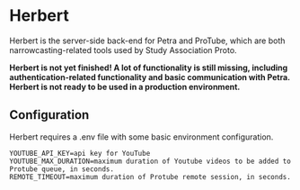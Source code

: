 # Herbert

Herbert is the server-side back-end for Petra and ProTube, which are both narrowcasting-related tools used by Study Association Proto.

**Herbert is not yet finished! A lot of functionality is still missing, including authentication-related functionality and basic communication with Petra. Herbert is not ready to be used in a production environment.**

## Configuration

Herbert requires a .env file with some basic environment configuration.

```
YOUTUBE_API_KEY=api key for YouTube
YOUTUBE_MAX_DURATION=maximum duration of Youtube videos to be added to Protube queue, in seconds.
REMOTE_TIMEOUT=maximum duration of Protube remote session, in seconds.
```